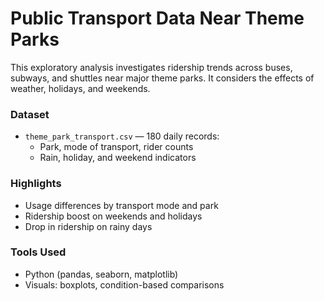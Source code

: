 # Public Transport Data Near Theme Parks

This exploratory analysis investigates ridership trends across buses, subways, and shuttles near major theme parks. It considers the effects of weather, holidays, and weekends.

### Dataset

- `theme_park_transport.csv` — 180 daily records:
  - Park, mode of transport, rider counts
  - Rain, holiday, and weekend indicators

### Highlights

- Usage differences by transport mode and park
- Ridership boost on weekends and holidays
- Drop in ridership on rainy days

### Tools Used

- Python (pandas, seaborn, matplotlib)
- Visuals: boxplots, condition-based comparisons
